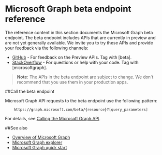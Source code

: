 # Microsoft Graph beta endpoint reference

The reference content in this section documents the Microsoft Graph beta endpoint. The beta endpoint includes APIs that are currently in preview and are not yet generally available. We invite you to try these APIs and provide your feedback via the following channels:

- [GitHub](https://github.com/OfficeDev/microsoft-graph-docs/issues) - For feedback on the Preview APIs. Tag with [beta].
- [StackOverflow](http://stackoverflow.com/questions/tagged/microsoftgraph) - For questions or help with your code. Tag with [microsoftgraph].

>**Note:** The APIs in the beta endpoint are subject to change. We don't recommend that you use them in your production apps. 

##Call the beta endpoint

Microsoft Graph API requests to the beta endpoint use the following pattern:

```
	https://graph.microsoft.com/beta/{resource}?[query_parameters]
```

For details, see [Calling the Microsoft Graph API](./content/call_api.md).

##See also
- [Overview of Microsoft Graph](./content/overview.md)
- [Microsoft Graph explorer](https://graph.microsoft.io/en-us/graph-explorer)
- [Microsoft Graph quick start](https://graph.microsoft.io/en-us/getting-started)

